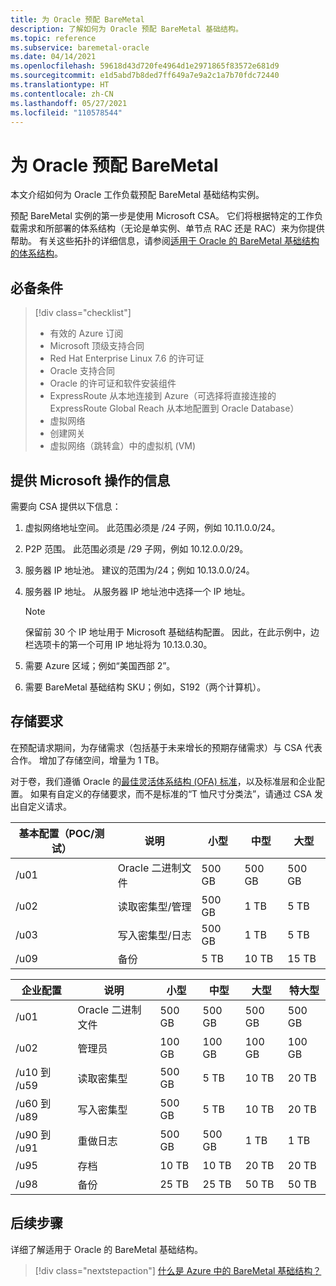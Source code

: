 ```yaml
---
title: 为 Oracle 预配 BareMetal
description: 了解如何为 Oracle 预配 BareMetal 基础结构。
ms.topic: reference
ms.subservice: baremetal-oracle
ms.date: 04/14/2021
ms.openlocfilehash: 59618d43d720fe4964d1e2971865f83572e681d9
ms.sourcegitcommit: e1d5abd7b8ded7ff649a7e9a2c1a7b70fdc72440
ms.translationtype: HT
ms.contentlocale: zh-CN
ms.lasthandoff: 05/27/2021
ms.locfileid: "110578544"
---
```

# <a name="provision-baremetal-for-oracle"></a>为 Oracle 预配 BareMetal

本文介绍如何为 Oracle 工作负载预配 BareMetal 基础结构实例。 

预配 BareMetal 实例的第一步是使用 Microsoft CSA。 它们将根据特定的工作负载需求和所部署的体系结构（无论是单实例、单节点 RAC 还是 RAC）来为你提供帮助。 有关这些拓扑的详细信息，请参阅[适用于 Oracle 的 BareMetal 基础结构的体系结构](oracle-baremetal-architecture.md)。

## <a name="prerequisites"></a>必备条件

> [!div class="checklist"]
> * 有效的 Azure 订阅
> * Microsoft 顶级支持合同
> * Red Hat Enterprise Linux 7.6 的许可证
> * Oracle 支持合同 
> * Oracle 的许可证和软件安装组件
> * ExpressRoute 从本地连接到 Azure（可选择将直接连接的 ExpressRoute Global Reach 从本地配置到 Oracle Database）    
> * 虚拟网络
> * 创建网关
> * 虚拟网络（跳转盒）中的虚拟机 (VM)

## <a name="information-to-provide-microsoft-operations"></a>提供 Microsoft 操作的信息

需要向 CSA 提供以下信息：

1. 虚拟网络地址空间。 此范围必须是 /24 子网，例如 10.11.0.0/24。
2. P2P 范围。 此范围必须是 /29 子网，例如 10.12.0.0/29。
3. 服务器 IP 地址池。 建议的范围为/24；例如 10.13.0.0/24。
4. 服务器 IP 地址。 从服务器 IP 地址池中选择一个 IP 地址。

    > [!Note] 
    > 保留前 30 个 IP 地址用于 Microsoft 基础结构配置。 因此，在此示例中，边栏选项卡的第一个可用 IP 地址将为 10.13.0.30。

5. 需要 Azure 区域；例如“美国西部 2”。
6. 需要 BareMetal 基础结构 SKU；例如，S192（两个计算机）。

## <a name="storage-requirements"></a>存储要求

在预配请求期间，为存储需求（包括基于未来增长的预期存储需求）与 CSA 代表合作。 增加了存储空间，增量为 1 TB。

对于卷，我们遵循 Oracle 的[最佳灵活体系结构 (OFA) 标准](https://docs.oracle.com/en/database/oracle/oracle-database/19/ladbi/about-the-optimal-flexible-architecture-standard.html#GUID-6619CDB7-9667-426E-8471-5A996707D093)，以及标准层和企业配置。 如果有自定义的存储要求，而不是标准的“T 恤尺寸分类法”，请通过 CSA 发出自定义请求。

| 基本配置（POC/测试） | 说明 | 小型 | 中型 | 大型 |
| --- | --- | --- | --- | --- |
| /u01 | Oracle 二进制文件 | 500 GB | 500 GB | 500 GB |
| /u02 | 读取密集型/管理 | 500 GB | 1 TB | 5 TB |
| /u03 | 写入密集型/日志 | 500 GB | 1 TB | 5 TB |
| /u09 | 备份 | 5 TB | 10 TB | 15 TB |

| 企业配置 | 说明 | 小型 | 中型 | 大型 | 特大型 |
| --- | --- | --- | --- | --- | --- |
| /u01 | Oracle 二进制文件 | 500 GB | 500 GB | 500 GB | 500 GB |
| /u02 | 管理员 | 100 GB | 100 GB | 100 GB | 100 GB |
| /u10 到 /u59 | 读取密集型 | 500 GB | 5 TB | 10 TB | 20 TB |
| /u60 到 /u89 | 写入密集型 | 500 GB | 5 TB | 10 TB | 20 TB |
| /u90 到 /u91 | 重做日志 | 500 GB | 500 GB | 1 TB | 1 TB |
| /u95 | 存档 | 10 TB | 10 TB | 20 TB | 20 TB |
| /u98 | 备份 | 25 TB | 25 TB | 50 TB | 50 TB |

## <a name="next-step"></a>后续步骤

详细了解适用于 Oracle 的 BareMetal 基础结构。

> [!div class="nextstepaction"]
> [什么是 Azure 中的 BareMetal 基础结构？](../../concepts-baremetal-infrastructure-overview.md)
